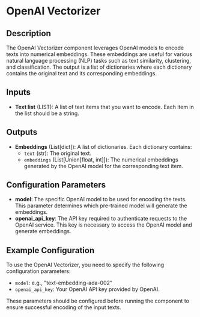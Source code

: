# OpenAI Vectorizer

## Description

The OpenAI Vectorizer component leverages OpenAI models to encode texts into numerical embeddings. These embeddings are useful for various natural language processing (NLP) tasks such as text similarity, clustering, and classification. The output is a list of dictionaries where each dictionary contains the original text and its corresponding embeddings.

## Inputs

- **Text list** (LIST): A list of text items that you want to encode. Each item in the list should be a string.

## Outputs

- **Embeddings** (List[dict]): A list of dictionaries. Each dictionary contains:
  - `text` (str): The original text.
  - `embeddings` (List[Union[float, int]]): The numerical embeddings generated by the OpenAI model for the corresponding text item.

## Configuration Parameters

- **model**: The specific OpenAI model to be used for encoding the texts. This parameter determines which pre-trained model will generate the embeddings.
- **openai_api_key**: The API key required to authenticate requests to the OpenAI service. This key is necessary to access the OpenAI model and generate embeddings.

## Example Configuration

To use the OpenAI Vectorizer, you need to specify the following configuration parameters:

- `model`: e.g., "text-embedding-ada-002"
- `openai_api_key`: Your OpenAI API key provided by OpenAI.

These parameters should be configured before running the component to ensure successful encoding of the input texts.